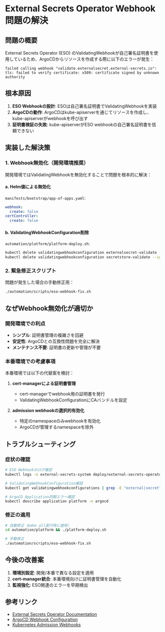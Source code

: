 # External Secrets Operator Webhook問題の解決

## 問題の概要

External Secrets Operator (ESO) のValidatingWebhookが自己署名証明書を使用しているため、ArgoCDからリソースを作成する際に以下のエラーが発生：

```
failed calling webhook "validate.externalsecret.external-secrets.io": 
tls: failed to verify certificate: x509: certificate signed by unknown authority
```

## 根本原因

1. **ESO Webhookの設計**: ESOは自己署名証明書でValidatingWebhookを実装
2. **ArgoCDの動作**: ArgoCDはkube-apiserverを通じてリソースを作成し、kube-apiserverがwebhookを呼び出す
3. **証明書検証の失敗**: kube-apiserverがESO webhookの自己署名証明書を信頼できない

## 実装した解決策

### 1. Webhook無効化（開発環境推奨）

開発環境ではValidatingWebhookを無効化することで問題を根本的に解決：

#### a. Helm値による無効化
`manifests/bootstrap/app-of-apps.yaml`:
```yaml
webhook:
  create: false
certController:
  create: false
```

#### b. ValidatingWebhookConfiguration削除
`automation/platform/platform-deploy.sh`:
```bash
kubectl delete validatingwebhookconfiguration externalsecret-validate --ignore-not-found=true
kubectl delete validatingwebhookconfiguration secretstore-validate --ignore-not-found=true
```

### 2. 緊急修正スクリプト

問題が発生した場合の手動修正用：

```bash
./automation/scripts/eso-webhook-fix.sh
```

## なぜWebhook無効化が適切か

### 開発環境での利点
- **シンプル**: 証明書管理の複雑さを回避
- **安定性**: ArgoCDとの互換性問題を完全に解決
- **メンテナンス不要**: 証明書の更新や管理が不要

### 本番環境での考慮事項

本番環境では以下の代替案を検討：

1. **cert-managerによる証明書管理**
   - cert-managerでwebhook用の証明書を発行
   - ValidatingWebhookConfigurationにCAバンドルを設定

2. **admission webhookの選択的有効化**
   - 特定のnamespaceのみwebhookを有効化
   - ArgoCDが管理するnamespaceを除外

## トラブルシューティング

### 症状の確認
```bash
# ESO Webhookのログ確認
kubectl logs -n external-secrets-system deploy/external-secrets-operator-webhook

# ValidatingWebhookConfiguration確認
kubectl get validatingwebhookconfigurations | grep -E "external|secret"

# ArgoCD Application同期エラー確認
kubectl describe application platform -n argocd
```

### 修正の適用
```bash
# 自動修正（make all実行時に適用）
cd automation/platform && ./platform-deploy.sh

# 手動修正
./automation/scripts/eso-webhook-fix.sh
```

## 今後の改善案

1. **環境別設定**: 開発/本番で異なる設定を適用
2. **cert-manager統合**: 本番環境向けに証明書管理を自動化
3. **監視強化**: ESO関連のエラーを早期検出

## 参考リンク

- [External Secrets Operator Documentation](https://external-secrets.io/)
- [ArgoCD Webhook Configuration](https://argo-cd.readthedocs.io/en/stable/)
- [Kubernetes Admission Webhooks](https://kubernetes.io/docs/reference/access-authn-authz/extensible-admission-controllers/)